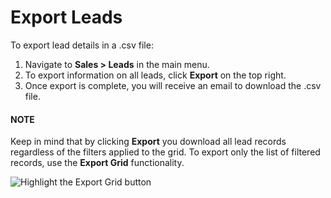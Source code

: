 # Export Leads

To export lead details in a .csv file:

1. Navigate to **Sales > Leads** in the main menu.
2. To export information on all leads, click **Export** on the top right.
3. Once export is complete, you will receive an email to download the .csv file.

#### NOTE
Keep in mind that by clicking **Export** you download all lead records regardless of the filters applied to the grid. To export only the list of filtered records, use the **Export Grid** functionality.

![Highlight the Export Grid button](user/img/getting_started/export_import/export_grid_leads.png)
